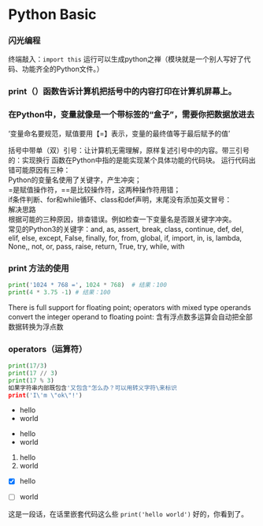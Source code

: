 # Python Basic
### 闪光编程
终端敲入：` import this `  运行可以生成python之禅（模块就是一个别人写好了代码、功能齐全的Python文件。）   

### print（）函数告诉计算机把括号中的内容打印在计算机屏幕上。
### 在Python中，变量就像是一个带标签的“盒子”，需要你把数据放进去
‘变量命名要规范，赋值要用【=】表示，变量的最终值等于最后赋予的值’


括号中带单（双）引号：让计算机无需理解，原样复述引号中的内容。带三引号的：实现换行
函数在Python中指的是能实现某个具体功能的代码块。
运行代码出错可能原因有三种：  
Python的变量名使用了关键字，产生冲突；   
=是赋值操作符，==是比较操作符，这两种操作符用错；  
if条件判断、for和while循环、class和def声明，末尾没有添加英文冒号：  
解决思路  
根据可能的三种原因，排查错误。例如检查一下变量名是否跟关键字冲突。   
常见的Python3的关键字：and, as, assert, break, class, continue, def, del, elif, else, except, False, finally, for, from, global, if, import, in, is, lambda, None,, not, or, pass, raise, return, True, try, while, with




### print 方法的使用
```python
print('1024 * 768 =', 1024 * 768)  # 结果：100
print(4 * 3.75 -1) # 结果：100
```
There is full support for floating point; operators with 
mixed type operands convert the integer operand to floating 
point:
含有浮点数多运算会自动把全部数据转换为浮点数

### operators（运算符）
```python
print(17/3)
print(17 // 3)
print(17 % 3)
如果字符串内部既包含'又包含"怎么办？可以用转义字符\来标识
print('I\'m \"ok\"!')
```

* hello
* world


- hello
- world

1. hello
2. world

- [x] hello
- [ ] world


这是一段话，在话里嵌套代码这么些 `print('hello world')` 好的，你看到了。
